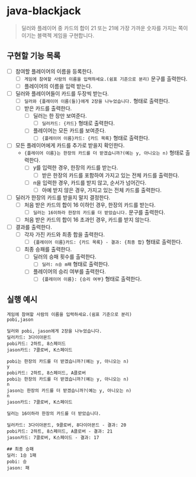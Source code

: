 # java-blackjack

> 딜러와 플레이어 중 카드의 합이 21 또는 21에 가장 가까운 숫자를 가지는 쪽이 이기는 블랙젝 게임을 구현합니다.

## 구현할 기능 목록

- [ ] 참여할 플레이어의 이름을 등록한다.
  - [ ] `게임에 참여할 사람의 이름을 입력하세요.(쉼표 기준으로 분리)` 문구를 출력한다.
  - [ ] 플레이어의 이름을 입력 받는다.
- [ ] 딜러와 플레이어들이 카드를 두장씩 받는다.
  - [ ] `딜러와 {플레이어 이름(들)}에게 2장을 나누었습니다.` 형태로 출력한다.
  - [ ] 받은 카드를 출력한다.
    - [ ] 딜러는 한 장만 보여준다.
      - [ ] `딜러카드: {카드}` 형태로 출력한다.
    - [ ] 플레이어는 모든 카드를 보여준다.
      - [ ] `{플레이어 이름}카드: {카드 목록}` 형태로 출력한다.
- [ ] 모든 플레이어에게 카드를 추가로 받을지 확인한다.
  - `{플레이어 이름}는 한장의 카드를 더 받겠습니까?(예는 y, 아니오는 n)` 형태로 출력한다.
    - [ ] y를 입력한 경우, 한장의 카드를 받는다.
      - [ ] 받은 한장의 카드를 포함하여 가지고 있는 전체 카드를 출력한다.
    - [ ] n을 입력한 경우, 카드를 받지 않고, 순서가 넘어간다.
      - [ ] 아예 받지 않은 경우, 가지고 있는 전체 카드를 출력한다.
- [ ] 딜러가 한장의 카드를 받을지 말지 결정한다.
  - [ ] 처음 받은 카드의 합이 16 이하인 경우, 한장의 카드를 받는다.
    - [ ] `딜러는 16이하라 한장의 카드를 더 받았습니다.` 문구를 출력한다.
  - [ ] 처음 받은 카드의 합이 16 초과인 경우, 카드를 받지 않는다.
- [ ] 결과를 출력한다.
  - [ ] 각자 가진 카드와 최종 합을 출력한다.
    - [ ] `{플레이어 이름}카드: {카드 목록} - 결과: {최종 합}` 형태로 출력한다.
  - [ ] 최종 승패를 출력한다.
    - [ ] 딜러의 승패 횟수를 출력한다.
      - [ ] `딜러: n승 m패` 형태로 출력한다.
    - [ ] 플레이어의 승리 여부를 출력한다.
      - [ ] `{플레이어 이름}: {승리 여부}` 형태로 출력한다.

## 실행 예시

```text
게임에 참여할 사람의 이름을 입력하세요.(쉼표 기준으로 분리)
pobi,jason

딜러와 pobi, jason에게 2장을 나누었습니다.
딜러카드: 3다이아몬드
pobi카드: 2하트, 8스페이드
jason카드: 7클로버, K스페이드

pobi는 한장의 카드를 더 받겠습니까?(예는 y, 아니오는 n)
y
pobi카드: 2하트, 8스페이드, A클로버
pobi는 한장의 카드를 더 받겠습니까?(예는 y, 아니오는 n)
n
jason는 한장의 카드를 더 받겠습니까?(예는 y, 아니오는 n)
n
jason카드: 7클로버, K스페이드

딜러는 16이하라 한장의 카드를 더 받았습니다.

딜러카드: 3다이아몬드, 9클로버, 8다이아몬드 - 결과: 20
pobi카드: 2하트, 8스페이드, A클로버 - 결과: 21
jason카드: 7클로버, K스페이드 - 결과: 17

## 최종 승패
딜러: 1승 1패
pobi: 승 
jason: 패
```